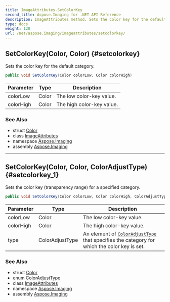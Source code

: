 ```yaml
---
title: ImageAttributes.SetColorKey
second_title: Aspose.Imaging for .NET API Reference
description: ImageAttributes method. Sets the color key for the default category
type: docs
weight: 120
url: /net/aspose.imaging/imageattributes/setcolorkey/
---
```

## SetColorKey(Color, Color) {#setcolorkey}

Sets the color key for the default category.

```csharp
public void SetColorKey(Color colorLow, Color colorHigh)
```

| Parameter | Type | Description |
| --- | --- | --- |
| colorLow | Color | The low color-key value. |
| colorHigh | Color | The high color-key value. |

### See Also

* struct [Color](../../color/)
* class [ImageAttributes](../)
* namespace [Aspose.Imaging](../../imageattributes/)
* assembly [Aspose.Imaging](../../../)

---

## SetColorKey(Color, Color, ColorAdjustType) {#setcolorkey_1}

Sets the color key (transparency range) for a specified category.

```csharp
public void SetColorKey(Color colorLow, Color colorHigh, ColorAdjustType type)
```

| Parameter | Type | Description |
| --- | --- | --- |
| colorLow | Color | The low color-key value. |
| colorHigh | Color | The high color-key value. |
| type | ColorAdjustType | An element of [`ColorAdjustType`](../../coloradjusttype/) that specifies the category for which the color key is set. |

### See Also

* struct [Color](../../color/)
* enum [ColorAdjustType](../../coloradjusttype/)
* class [ImageAttributes](../)
* namespace [Aspose.Imaging](../../imageattributes/)
* assembly [Aspose.Imaging](../../../)


